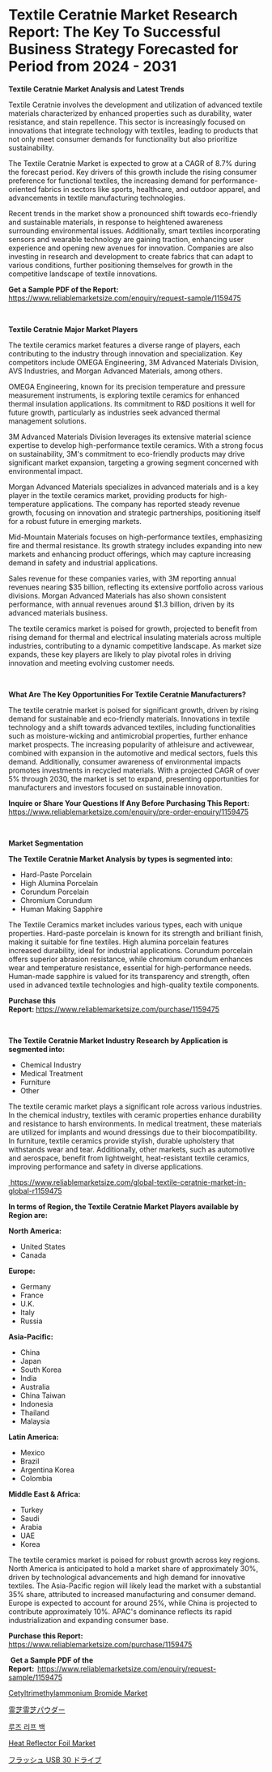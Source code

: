 <p><h1>Textile Ceratnie Market Research Report: The Key To Successful Business Strategy Forecasted for Period from 2024 - 2031</h1></p><p><strong>Textile Ceratnie Market Analysis and Latest Trends</strong></p>
<p><p>Textile Ceratnie involves the development and utilization of advanced textile materials characterized by enhanced properties such as durability, water resistance, and stain repellence. This sector is increasingly focused on innovations that integrate technology with textiles, leading to products that not only meet consumer demands for functionality but also prioritize sustainability.</p><p>The Textile Ceratnie Market is expected to grow at a CAGR of 8.7% during the forecast period. Key drivers of this growth include the rising consumer preference for functional textiles, the increasing demand for performance-oriented fabrics in sectors like sports, healthcare, and outdoor apparel, and advancements in textile manufacturing technologies. </p><p>Recent trends in the market show a pronounced shift towards eco-friendly and sustainable materials, in response to heightened awareness surrounding environmental issues. Additionally, smart textiles incorporating sensors and wearable technology are gaining traction, enhancing user experience and opening new avenues for innovation. Companies are also investing in research and development to create fabrics that can adapt to various conditions, further positioning themselves for growth in the competitive landscape of textile innovations.</p></p>
<p><strong>Get a Sample PDF of the Report:&nbsp;</strong> <a href="https://www.reliablemarketsize.com/enquiry/request-sample/1159475">https://www.reliablemarketsize.com/enquiry/request-sample/1159475</a></p>
<p>&nbsp;</p>
<p><strong>Textile Ceratnie Major Market Players</strong></p>
<p><p>The textile ceramics market features a diverse range of players, each contributing to the industry through innovation and specialization. Key competitors include OMEGA Engineering, 3M Advanced Materials Division, AVS Industries, and Morgan Advanced Materials, among others.</p><p>OMEGA Engineering, known for its precision temperature and pressure measurement instruments, is exploring textile ceramics for enhanced thermal insulation applications. Its commitment to R&D positions it well for future growth, particularly as industries seek advanced thermal management solutions.</p><p>3M Advanced Materials Division leverages its extensive material science expertise to develop high-performance textile ceramics. With a strong focus on sustainability, 3M's commitment to eco-friendly products may drive significant market expansion, targeting a growing segment concerned with environmental impact.</p><p>Morgan Advanced Materials specializes in advanced materials and is a key player in the textile ceramics market, providing products for high-temperature applications. The company has reported steady revenue growth, focusing on innovation and strategic partnerships, positioning itself for a robust future in emerging markets.</p><p>Mid-Mountain Materials focuses on high-performance textiles, emphasizing fire and thermal resistance. Its growth strategy includes expanding into new markets and enhancing product offerings, which may capture increasing demand in safety and industrial applications.</p><p>Sales revenue for these companies varies, with 3M reporting annual revenues nearing $35 billion, reflecting its extensive portfolio across various divisions. Morgan Advanced Materials has also shown consistent performance, with annual revenues around $1.3 billion, driven by its advanced materials business. </p><p>The textile ceramics market is poised for growth, projected to benefit from rising demand for thermal and electrical insulating materials across multiple industries, contributing to a dynamic competitive landscape. As market size expands, these key players are likely to play pivotal roles in driving innovation and meeting evolving customer needs.</p></p>
<p>&nbsp;</p>
<p><strong>What Are The Key Opportunities For Textile Ceratnie Manufacturers?</strong></p>
<p><p>The textile ceratnie market is poised for significant growth, driven by rising demand for sustainable and eco-friendly materials. Innovations in textile technology and a shift towards advanced textiles, including functionalities such as moisture-wicking and antimicrobial properties, further enhance market prospects. The increasing popularity of athleisure and activewear, combined with expansion in the automotive and medical sectors, fuels this demand. Additionally, consumer awareness of environmental impacts promotes investments in recycled materials. With a projected CAGR of over 5% through 2030, the market is set to expand, presenting opportunities for manufacturers and investors focused on sustainable innovation.</p></p>
<p><strong>Inquire or Share Your Questions If Any Before Purchasing This Report:</strong> <a href="https://www.reliablemarketsize.com/enquiry/pre-order-enquiry/1159475">https://www.reliablemarketsize.com/enquiry/pre-order-enquiry/1159475</a></p>
<p>&nbsp;</p>
<p><strong>Market Segmentation</strong></p>
<p><strong>The Textile Ceratnie Market Analysis by types is segmented into:</strong></p>
<p><ul><li>Hard-Paste Porcelain</li><li>High Alumina Porcelain</li><li>Corundum Porcelain</li><li>Chromium Corundum</li><li>Human Making Sapphire</li></ul></p>
<p><p>The Textile Ceramics market includes various types, each with unique properties. Hard-paste porcelain is known for its strength and brilliant finish, making it suitable for fine textiles. High alumina porcelain features increased durability, ideal for industrial applications. Corundum porcelain offers superior abrasion resistance, while chromium corundum enhances wear and temperature resistance, essential for high-performance needs. Human-made sapphire is valued for its transparency and strength, often used in advanced textile technologies and high-quality textile components.</p></p>
<p><strong>Purchase this Report:&nbsp;</strong><a href="https://www.reliablemarketsize.com/purchase/1159475">https://www.reliablemarketsize.com/purchase/1159475</a></p>
<p>&nbsp;</p>
<p><strong>The Textile Ceratnie Market Industry Research by Application is segmented into:</strong></p>
<p><ul><li>Chemical Industry</li><li>Medical Treatment</li><li>Furniture</li><li>Other</li></ul></p>
<p><p>The textile ceramic market plays a significant role across various industries. In the chemical industry, textiles with ceramic properties enhance durability and resistance to harsh environments. In medical treatment, these materials are utilized for implants and wound dressings due to their biocompatibility. In furniture, textile ceramics provide stylish, durable upholstery that withstands wear and tear. Additionally, other markets, such as automotive and aerospace, benefit from lightweight, heat-resistant textile ceramics, improving performance and safety in diverse applications.</p></p>
<p><a href="https://www.reliablemarketsize.com/global-textile-ceratnie-market-in-global-r1159475">&nbsp;https://www.reliablemarketsize.com/global-textile-ceratnie-market-in-global-r1159475</a></p>
<p><strong>In terms of Region, the Textile Ceratnie Market Players available by Region are:</strong></p>
<p>
    <p> <strong> North America: </strong>
        <ul>
            <li>United States</li>
            <li>Canada</li>
        </ul>
        </p> 
    <p> <strong> Europe: </strong>
        <ul>
            <li>Germany</li>
            <li>France</li>
            <li>U.K.</li>
            <li>Italy</li>
            <li>Russia</li>
        </ul>
        </p> 
    <p> <strong> Asia-Pacific: </strong>
        <ul>
            <li>China</li>
            <li>Japan</li>
            <li>South Korea</li>
            <li>India</li>
            <li>Australia</li>
            <li>China Taiwan</li>
            <li>Indonesia</li>
            <li>Thailand</li>
            <li>Malaysia</li>
        </ul>
        </p> 
    <p> <strong> Latin America: </strong>
        <ul>
            <li>Mexico</li>
            <li>Brazil</li>
            <li>Argentina Korea</li>
            <li>Colombia</li>
        </ul>
        </p> 
    <p> <strong> Middle East & Africa: </strong>
        <ul>
            <li>Turkey</li>
            <li>Saudi</li>
            <li>Arabia</li>
            <li>UAE</li>
            <li>Korea</li>
        </ul>
    </p>
    </p>
<p><p>The textile ceramics market is poised for robust growth across key regions. North America is anticipated to hold a market share of approximately 30%, driven by technological advancements and high demand for innovative textiles. The Asia-Pacific region will likely lead the market with a substantial 35% share, attributed to increased manufacturing and consumer demand. Europe is expected to account for around 25%, while China is projected to contribute approximately 10%. APAC's dominance reflects its rapid industrialization and expanding consumer base.</p></p>
<p><strong>Purchase this Report: </strong><a href="https://www.reliablemarketsize.com/purchase/1159475">https://www.reliablemarketsize.com/purchase/1159475</a></p>
<p>&nbsp;<strong>Get a Sample PDF of the Report:&nbsp;&nbsp;</strong><a href="https://www.reliablemarketsize.com/enquiry/request-sample/1159475">https://www.reliablemarketsize.com/enquiry/request-sample/1159475</a></p>
<p><strong></strong></p>
<p><p><a href="https://issuu.com/reportprime-2/docs/cetyltrimethylammonium-bromide-mark_32168673c11c8e">Cetyltrimethylammonium Bromide Market</a></p><p><a href="https://medium.com/@cloydabbott2023/ganoderma-ling-zhi-powder-market-%E3%81%AF-%E3%82%B3%E3%82%B9%E3%83%88%E7%AE%A1%E7%90%86%E3%81%A8%E5%8A%B9%E7%8E%87%E5%90%91%E4%B8%8A%E3%82%92%E5%84%AA%E5%85%88%E3%81%97%E3%81%BE%E3%81%99-%E3%81%95%E3%82%89%E3%81%AB-%E5%A0%B1%E5%91%8A%E6%9B%B8%E3%81%AF%E5%B8%82%E5%A0%B4%E3%81%AE%E9%9C%80%E8%A6%81%E9%9D%A2%E3%81%A8%E4%BE%9B%E7%B5%A6%E9%9D%A2%E3%81%AE%E4%B8%A1%E6%96%B9%E3%82%92%E3%82%AB%E3%83%90%E3%83%BC%E3%81%97%E3%81%A6%E3%81%84%E3%81%BE%E3%81%99-ganoderma-7b7f7a6a95bb">霊芝霊芝パウダー</a></p><p><a href="https://medium.com/@wesleygaylordjks/loose-leaf-bag-market-%EC%9D%98-%EA%B8%80%EB%A1%9C%EB%B2%8C-%EC%8B%9C%EC%9E%A5-%EA%B0%9C%EC%9A%94%EB%8A%94-%EC%A0%84-%EC%84%B8%EA%B3%84-%EB%B0%8F-%EC%A3%BC%EC%9A%94-%EC%8B%9C%EC%9E%A5%EC%9D%98-%EC%82%B0%EC%97%85%EC%97%90-%EC%98%81%ED%96%A5%EC%9D%84-%EB%AF%B8%EC%B9%98%EB%8A%94-%EC%A3%BC%EC%9A%94-%ED%8A%B8%EB%A0%8C%EB%93%9C%EC%97%90-%EB%8C%80%ED%95%9C-%EB%8F%85%ED%8A%B9%ED%95%9C-%EA%B4%80%EC%A0%90%EC%9D%84-%EC%A0%9C%EA%B3%B5%ED%95%A9%EB%8B%88%EB%8B%A4-000d4d95a19b">루즈 리프 백</a></p><p><a href="https://issuu.com/reportprime-2/docs/heat-reflector-foil-market-size-203_d20c27b24416c6">Heat Reflector Foil Market</a></p><p><a href="https://medium.com/@cloydabbott2023/flash-usb-30-drives-market-%E3%81%AE%E3%82%B0%E3%83%AD%E3%83%BC%E3%83%90%E3%83%AB%E5%B8%82%E5%A0%B4%E6%A6%82%E8%A6%81%E3%81%AF-%E4%B8%96%E7%95%8C%E3%81%8A%E3%82%88%E3%81%B3%E4%B8%BB%E8%A6%81%E5%B8%82%E5%A0%B4%E3%81%AB%E3%81%8A%E3%81%91%E3%82%8B%E6%A5%AD%E7%95%8C%E3%81%AB%E5%BD%B1%E9%9F%BF%E3%82%92%E4%B8%8E%E3%81%88%E3%82%8B%E4%B8%BB%E8%A6%81%E3%81%AA%E3%83%88%E3%83%AC%E3%83%B3%E3%83%89%E3%81%AB%E3%81%A4%E3%81%84%E3%81%A6-%E7%8B%AC%E8%87%AA%E3%81%AE%E8%A6%96%E7%82%B9%E3%82%92%E6%8F%90%E4%BE%9B%E3%81%97%E3%81%BE%E3%81%99-5247391bb304">フラッシュ USB 30 ドライブ</a></p></p>